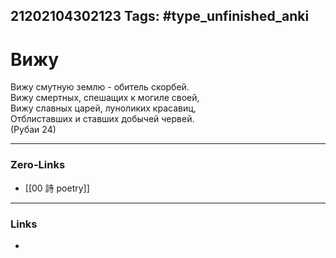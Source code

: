 21202104302123
Tags: #type_unfinished_anki 
---
# Вижу

  Вижу смутную землю - обитель скорбей. <br>  Вижу смертных, спешащих к могиле своей, <br>  Вижу славных царей, лунoликих красавиц, <br>  Отблиставших и ставших добычей червей.<br>(Рубаи 24)

---
### Zero-Links
- [[00 詩 poetry]]
---
### Links
-